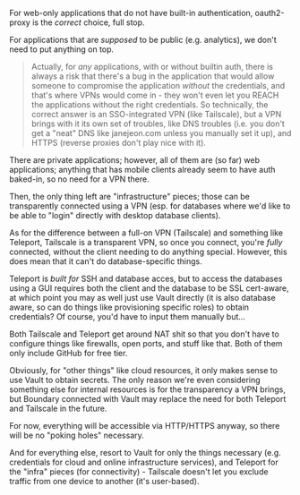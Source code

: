 For web-only applications that do not have built-in authentication, oauth2-proxy is the _correct_ choice, full stop.

For applications that are _supposed_ to be public (e.g. analytics), we don't need to put anything on top.

> Actually, for _any_ applications, with or without builtin auth, there is always a risk that there's a bug in the application that would allow someone to compromise the application _without_ the credentials, and that's where VPNs would come in - they won't even let you REACH the applications without the right credentials.
> So technically, the correct answer is an SSO-integrated VPN (like Tailscale), but a VPN brings with it its own set of troubles, like DNS troubles (i.e. you don't get a "neat" DNS like janejeon.com unless you manually set it up), and HTTPS (reverse proxies don't play nice with it).

There are private applications; however, all of them are (so far) web applications; anything that has mobile clients already seem to have auth baked-in, so no need for a VPN there.

Then, the only thing left are "infrastructure" pieces; those can be transparently connected using a VPN (esp. for databases where we'd like to be able to "login" directly with desktop database clients).

As for the difference between a full-on VPN (Tailscale) and something like Teleport, Tailscale is a transparent VPN, so once you connect, you're _fully_ connected, without the client needing to do anything special. However, this does mean that it can't do database-specific things.

Teleport is _built for_ SSH and database acces, but to access the databases using a GUI requires both the client and the database to be SSL cert-aware, at which point you may as well just use Vault directly (it is also database aware, so can do things like provisioning specific roles) to obtain credentials? Of course, you'd have to input them manually but...

Both Tailscale and Teleport get around NAT shit so that you don't have to configure things like firewalls, open ports, and stuff like that. Both of them only include GitHub for free tier.

Obviously, for "other things" like cloud resources, it only makes sense to use Vault to obtain secrets. The only reason we're even considering something else for internal resources is for the transparency a VPN brings, but Boundary connected with Vault may replace the need for both Teleport and Tailscale in the future.

For now, everything will be accessible via HTTP/HTTPS anyway, so there will be no "poking holes" necessary.

And for everything else, resort to Vault for only the things necessary (e.g. credentials for cloud and online infrastructure services), and Teleport for the "infra" pieces (for connectivity) - Tailscale doesn't let you exclude traffic from one device to another (it's user-based).
